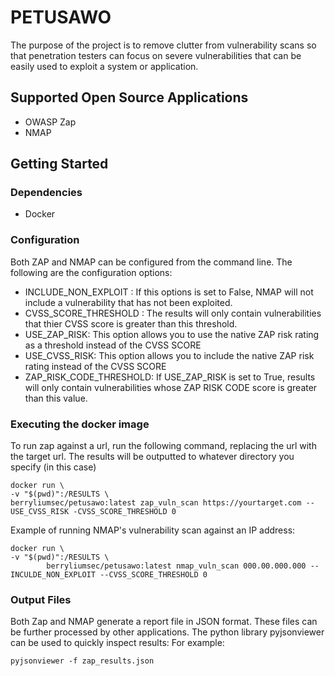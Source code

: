 # PETUSAWO

The purpose of the project is to remove clutter from vulnerability scans so that 
penetration testers can focus on severe vulnerabilities that can be easily used to
exploit a system or application.

## Supported Open Source Applications
- OWASP Zap
- NMAP
  
## Getting Started

### Dependencies

* Docker

### Configuration 

Both ZAP and NMAP can be configured from the command line. The following are the configuration
options:

- INCLUDE_NON_EXPLOIT : If this options is set to False, NMAP will not include a vulnerability that has not
  been exploited.
- CVSS_SCORE_THRESHOLD : The results will only contain vulnerabilities that thier CVSS score is greater than 
  this threshold.
- USE_ZAP_RISK: This option allows you to use the native ZAP risk rating as a threshold instead of the CVSS SCORE
- USE_CVSS_RISK: This option allows you to include the native ZAP risk rating instead of the CVSS SCORE
- ZAP_RISK_CODE_THRESHOLD: If USE_ZAP_RISK is set to True, results will only contain vulnerabilities whose ZAP RISK CODE score is greater than this value.

### Executing the docker image

To run zap against a url, run the following command, replacing the url with the target url.
The results will be outputted to whatever directory you specify (in this case)
```
docker run \
-v "$(pwd)":/RESULTS \
berryliumsec/petusawo:latest zap_vuln_scan https://yourtarget.com --USE_CVSS_RISK -CVSS_SCORE_THRESHOLD 0
```

Example of running NMAP's vulnerability scan against an IP address:

```
docker run \
-v "$(pwd)":/RESULTS \
        berryliumsec/petusawo:latest nmap_vuln_scan 000.00.000.000 --INCULDE_NON_EXPLOIT --CVSS_SCORE_THRESHOLD 0
```
### Output Files
Both Zap and NMAP generate a report file in JSON format. These files can be further processed by
other applications. The python library pyjsonviewer can be used to quickly inspect results: For
example:
```
pyjsonviewer -f zap_results.json
```
